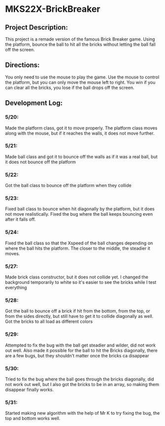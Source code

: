 # MKS22X-BrickBreaker
## Project Description:
This project is a remade version of the famous Brick Breaker game. Using the platform, bounce the ball to hit all the bricks without letting the ball fall off the screen.
## Directions:
You only need to use the mouse to play the game. Use the mouse to control the platform, but you can only move the mouse left to right. You win if you can clear all the bricks, you lose if the ball drops off the screen.
## Development Log:
### 5/20: 
Made the platform class, got it to move properly. The platform class moves along with the mouse, but if it reaches the walls, it does not move further.
### 5/21:
Made ball class and got it to bounce off the walls as if it was a real ball, but it does not bounce off the platform
### 5/22:
Got the ball class to bounce off the platform when they collide
### 5/23:
Fixed ball class to bounce when hit diagonally by the platform, but it does not move realistically. Fixed the bug where the ball keeps bouncing even after it falls off.
### 5/24:
Fixed the ball class so that the Xspeed of the ball changes depending on where the ball hits the platform. The closer to the middle, the steadier it moves.
### 5/27:
Made brick class constructor, but it does not collide yet. I changed the background temporarily to white so it's easier to see the bricks while I test everything
### 5/28:
Got the ball to bounce off a brick if hit from the bottom, from the top, or from the sides directly, but still have to get it to collide diagonally as well. Got the bricks to all load as different colors
### 5/29: 
Attempted to fix the bug with the ball get steadier and wilder, did not work out well. Also made it possible for the ball to hit the Bricks diagonally, there are a few bugs, but they shouldn't matter once the bricks ca disappear
### 5/30:
Tried to fix the bug where the ball goes through the bricks diagonally, did not work out well, but I also got the bricks to be in an array, so making them disappear finally works.
### 5/31:
Started making new algorithm with the help of Mr K to try fixing the bug, the top and bottom works well. 
